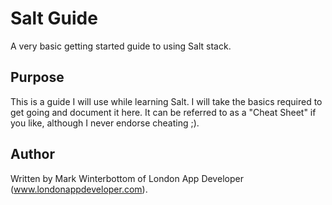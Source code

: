 
# Salt Guide #

A very basic getting started guide to using Salt stack.

## Purpose ##

This is a guide I will use while learning Salt. I will take the basics required to get going and document it here. It can be referred to as a "Cheat Sheet" if you like, although I never endorse cheating ;).

## Author ##

Written by Mark Winterbottom of London App Developer (www.londonappdeveloper.com).
